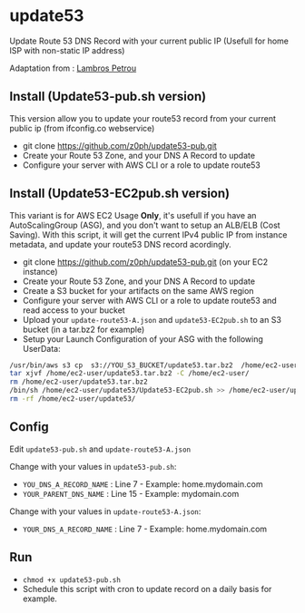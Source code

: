 # update53

Update Route 53 DNS Record with your current public IP (Usefull for home ISP with non-static IP address)

Adaptation from : [Lambros Petrou](https://www.lambrospetrou.com/articles/aws-update-route53-recordset-diy-load-balancer/)

## Install (Update53-pub.sh version)

This version allow you to update your route53 record from your current public ip (from ifconfig.co webservice)

- git clone https://github.com/z0ph/update53-pub.git
- Create your Route 53 Zone, and your DNS A Record to update
- Configure your server with AWS CLI or a role to update route53

## Install (Update53-EC2pub.sh version)

This variant is for AWS EC2 Usage **Only**, it's usefull if you have an AutoScalingGroup (ASG), and you don't want to setup an ALB/ELB (Cost Saving).
With this script, it will get the current IPv4 public IP from instance metadata, and update your route53 DNS record acordingly.

- git clone https://github.com/z0ph/update53-pub.git (on your EC2 instance)
- Create your Route 53 Zone, and your DNS A Record to update
- Create a S3 bucket for your artifacts on the same AWS region
- Configure your server with AWS CLI or a role to update route53 and read access to your bucket
- Upload your `update-route53-A.json` and `update53-EC2pub.sh` to an S3 bucket (in a tar.bz2 for example)
- Setup your Launch Configuration of your ASG with the following UserData:

``` bash
/usr/bin/aws s3 cp  s3://YOU_S3_BUCKET/update53.tar.bz2  /home/ec2-user/
tar xjvf /home/ec2-user/update53.tar.bz2 -C /home/ec2-user/
rm /home/ec2-user/update53.tar.bz2
/bin/sh /home/ec2-user/update53/Update53-EC2pub.sh >> /home/ec2-user/update53.log
rm -rf /home/ec2-user/update53/
```

## Config

Edit `update53-pub.sh` and `update-route53-A.json`

Change with your values in `update53-pub.sh`: 

- `YOU_DNS_A_RECORD_NAME` : Line 7 - Example: home.mydomain.com
- `YOUR_PARENT_DNS_NAME` : Line 15 - Example: mydomain.com

Change with your values in `update-route53-A.json`:

- `YOUR_DNS_A_RECORD_NAME` : Line 7 - Example: home.mydomain.com

## Run

- `chmod +x update53-pub.sh`
- Schedule this script with cron to update record on a daily basis for example.
